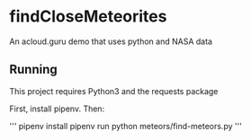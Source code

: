 # findCloseMeteorites
An acloud.guru demo that uses python and NASA data

## Running

This project requires Python3 and the requests package

First, install pipenv.  Then:

'''
pipenv install
pipenv run python meteors/find-meteors.py
'''
